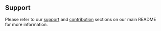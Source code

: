 ## Support

Please refer to our [support](https://github.com/ml-tooling/ml-hub#support) and [contribution](https://github.com/ml-tooling/ml-hub#contribution) sections on our main README for more information.

